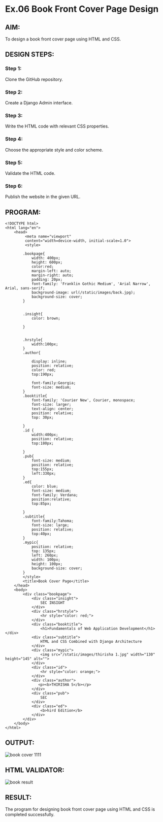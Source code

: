 # Ex.06 Book Front Cover Page Design
## AIM:
To design a book front cover page using HTML and CSS.

## DESIGN STEPS:

### Step 1:
Clone the GitHub repository.

### Step 2:
Create a Django Admin interface.

### Step 3:
Write the HTML code with relevant CSS properties.

### Step 4:
Choose the appropriate style and color scheme.

### Step 5:
Validate the HTML code.

### Step 6:
Publish the website in the given URL.

## PROGRAM:
```
<!DOCTYPE html>
<html lang="en">
    <head>
         <meta name="viewport" 
         content="width=device-width, initial-scale=1.0">
         <style>

        .bookpage{
            width: 400px;
            height: 600px;
            color:red;
            margin-left: auto;
            margin-right: auto;
            padding: 20px;
            font-family: 'Franklin Gothic Medium', 'Arial Narrow', Arial, sans-serif;
            background-image: url(/static/images/back.jpg);
            background-size: cover;
        }
            

        .insight{
            color: brown;

        }

        
        .hrstyle{
            width:100px;
        }
        .author{
        
            display: inline;
            position: relative;
            color: red;
            top:190px;
            
            font-family:Georgia;
            font-size: medium;
        }
        .booktitle{
            font-family: 'Courier New', Courier, monospace;
            font-size: larger;
            text-align: center;
            position: relative;
            top: 30px;
        
        }
        .id {
            width:400px;
            position: relative;
            top:180px;
            
        }
        .pub{
            font-size: medium;
            position: relative;
            top:155px;
            left:330px;
        }
        .ed{
            color: blue;
            font-size: medium;
            font-family: Verdana;
            position:relative;
            top:85px;

        }
        .subtitle{
            font-family:Tahoma;
            font-size: large;
            position: relative;
            top:40px;
        }
        .mypic{
            position: relative;
            top: 135px;
            left: 260px;
            width: 100px;
            height: 100px;
            background-size: cover;
        }
        </style>
        <title>Book Cover Page</title>
    </head>
    <body>
        <div class="bookpage">
            <div class="insight">
                SEC INSIGHT
            </div>
            <div class="hrstyle">
                <hr style="color: red;">
            </div>
            <div class="booktitle">
                <h1>Fundamentals of Web Application Development</h1></div>
            <div class="subtitle">
                HTML and CSS Combined with Django Architecture
            </div>
            <div class="mypic">
                <img src="/static/images/thirisha 1.jpg" width="130" height="145" alt="">
            </div>
            <div class="id">
                <hr style="color: orange;">
            </div>
            <div class="author">
               <p><b>THIRISHA S</b></p>
            </div>
            <div class="pub">
                SEC
            </div>
            <div class="ed">
                <b>hird Edition</b>
            </div>
        </div>
    </body>
</html>
```

## OUTPUT:
![book cover 1111](https://github.com/Thirisha-s/cover/assets/120380280/e57dc85a-a4f9-4554-8368-9637815e1671)


## HTML VALIDATOR:
![book result](https://github.com/Thirisha-s/cover/assets/120380280/85c1f9a9-a0e7-4e64-b608-220c0c812e41)


## RESULT:
The program for designing book front cover page using HTML and CSS is completed successfully.
